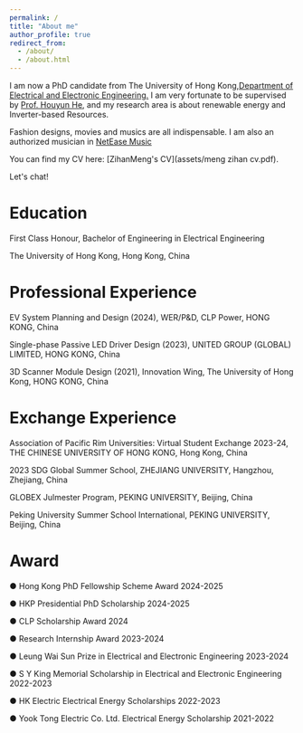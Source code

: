 ```yaml
---
permalink: /
title: "About me"
author_profile: true
redirect_from: 
  - /about/
  - /about.html
---
```


I am now a PhD candidate from The University of Hong Kong,[Department of Electrical and Electronic Engineering.](https://www.eee.hku.hk/study/rpg/) I am very fortunate to be supervised by [Prof. Houyun He](https://www.eee.hku.hk/~yhhou/index.htm), and my research area is about renewable energy and Inverter-based Resources.

Fashion designs, movies and musics are all indispensable. I am also an authorized musician in [NetEase Music](https://music.163.com/#/artist?id=34602529)

You can find my CV here: [ZihanMeng's CV](assets/meng zihan cv.pdf).

Let's chat!

Education
======
First Class Honour, Bachelor of Engineering in Electrical Engineering

The University of Hong Kong, Hong Kong, China

Professional Experience
======
EV System Planning and Design (2024), WER/P&D, CLP Power, HONG KONG, China

Single-phase Passive LED Driver Design (2023), UNITED GROUP (GLOBAL) LIMITED, HONG KONG, China

3D Scanner Module Design (2021), Innovation Wing, The University of Hong Kong, HONG KONG, China

Exchange Experience
======
Association of Pacific Rim Universities: Virtual Student Exchange 2023-24, THE CHINESE UNIVERSITY OF HONG KONG, Hong Kong, China

2023 SDG Global Summer School, ZHEJIANG UNIVERSITY, Hangzhou, Zhejiang, China

GLOBEX Julmester Program, PEKING UNIVERSITY, Beijing, China

Peking University Summer School International, PEKING UNIVERSITY, Beijing, China

Award
======
● Hong Kong PhD Fellowship Scheme Award 2024-2025

● HKP Presidential PhD Scholarship 2024-2025

● CLP Scholarship Award 2024 

● Research Internship Award 2023-2024

● Leung Wai Sun Prize in Electrical and Electronic Engineering 2023-2024 

● S Y King Memorial Scholarship in Electrical and Electronic Engineering 2022-2023

● HK Electric Electrical Energy Scholarships 2022-2023 

● Yook Tong Electric Co. Ltd. Electrical Energy Scholarship 2021-2022
